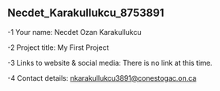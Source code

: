 ## Necdet_Karakullukcu_8753891

-1 Your name: Necdet Ozan Karakullukcu    

-2 Project title: My First Project

-3 Links to website & social media: There is no link at this time.

-4 Contact details: nkarakullukcu3891@conestogac.on.ca
